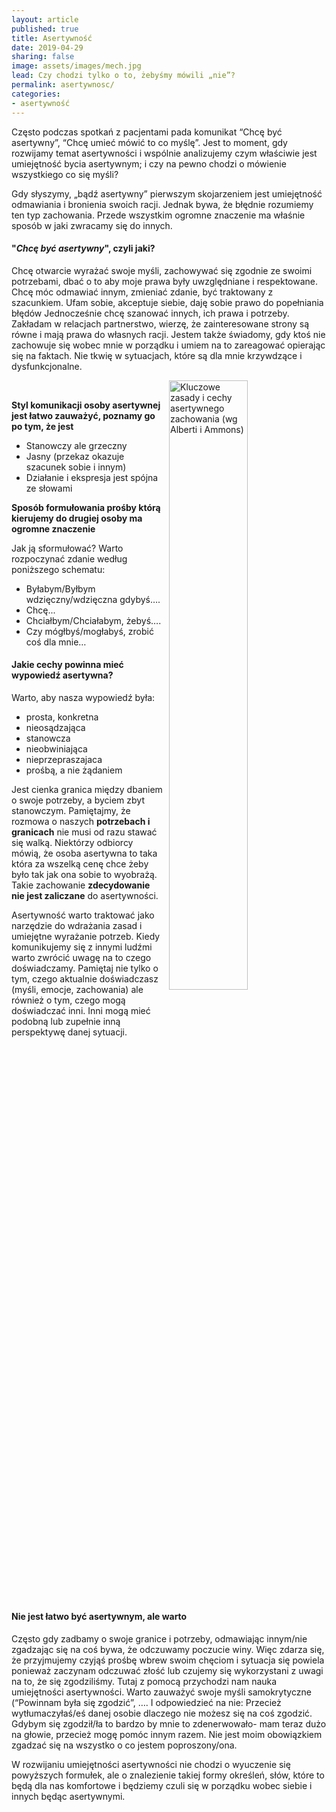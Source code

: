 ```yaml
---
layout: article
published: true
title: Asertywność
date: 2019-04-29
sharing: false
image: assets/images/mech.jpg
lead: Czy chodzi tylko o to, żebyśmy mówili „nie”?
permalink: asertywnosc/
categories:
- asertywność
---
```


Często podczas spotkań z pacjentami pada komunikat “Chcę być asertywny”, “Chcę umieć mówić to co myślę”. Jest to moment, gdy rozwijamy temat asertywności i wspólnie analizujemy czym właściwie jest umiejętność bycia asertywnym; i czy na pewno chodzi o mówienie wszystkiego co się myśli?

Gdy słyszymy, „bądź asertywny” pierwszym skojarzeniem jest umiejętność odmawiania i bronienia swoich racji. Jednak bywa, że błędnie rozumiemy ten typ zachowania. Przede wszystkim ogromne znaczenie ma właśnie sposób w jaki zwracamy się do innych.

#### "_Chcę być asertywny_", czyli jaki?

Chcę otwarcie wyrażać swoje myśli, zachowywać się zgodnie ze swoimi potrzebami, dbać o to aby moje prawa były uwzględniane i respektowane. Chcę móc odmawiać innym, zmieniać zdanie, być traktowany z szacunkiem. Ufam sobie, akceptuje siebie, daję sobie prawo do popełniania błędów Jednocześnie chcę  szanować innych, ich prawa i potrzeby. Zakładam w relacjach partnerstwo, wierzę, że zainteresowane strony są równe i mają prawa do własnych racji.  Jestem  także świadomy, gdy ktoś nie zachowuje się wobec mnie w porządku i umiem na to zareagować opierając się na faktach. Nie tkwię w sytuacjach, które są dla mnie krzywdzące i dysfunkcjonalne.
 
<img src="{{root_url}}/assets/images/zasady-asertywnosci.jpg" alt="Kluczowe zasady i cechy asertywnego zachowania (wg Alberti i Ammons)" style="float: right; width: 50%; margin-left: 10px" />
<br>

**Styl komunikacji osoby asertywnej jest łatwo zauważyć,  poznamy go po tym, że jest**

- Stanowczy ale grzeczny
- Jasny (przekaz okazuje szacunek sobie i innym)
- Działanie i ekspresja  jest spójna ze słowami
 
**Sposób formułowania prośby którą kierujemy do drugiej osoby ma ogromne znaczenie**

Jak ją sformułować? Warto rozpoczynać zdanie według poniższego schematu:
 
- Byłabym/Byłbym wdzięczny/wdzięczna gdybyś….
- Chcę...
- Chciałbym/Chciałabym, żebyś….
- Czy mógłbyś/mogłabyś, zrobić coś dla mnie…

#### Jakie cechy powinna mieć wypowiedź asertywna? 

Warto, aby nasza wypowiedź była: 
 
- prosta, konkretna
- nieosądzająca 
- stanowcza
- nieobwiniająca
- nieprzepraszajaca
- prośbą, a nie żądaniem
 
Jest cienka granica między dbaniem o swoje potrzeby, a byciem zbyt stanowczym. Pamiętajmy, że rozmowa o naszych **potrzebach i granicach** nie musi od razu stawać się walką.  Niektórzy odbiorcy mówią, że osoba asertywna to taka która za wszelką cenę chce żeby było tak jak ona sobie to wyobrażą. Takie zachowanie **zdecydowanie nie jest zaliczane** do asertywności.
 
Asertywność warto traktować jako narzędzie do wdrażania zasad i umiejętne wyrażanie potrzeb. Kiedy komunikujemy  się z innymi ludźmi warto zwrócić uwagę na to czego doświadczamy. Pamiętaj nie tylko o tym, czego aktualnie doświadczasz (myśli, emocje, zachowania) ale również o tym, czego mogą doświadczać inni.
Inni mogą mieć podobną lub zupełnie  inną perspektywę danej sytuacji.
 
<div style="clear: both"></div>
 
#### Nie jest łatwo być asertywnym, ale warto

Często gdy zadbamy o swoje granice i potrzeby, odmawiając innym/nie zgadzając się na coś  bywa, że odczuwamy poczucie winy. Więc zdarza się, że przyjmujemy czyjąś prośbę wbrew swoim chęciom i sytuacja się powiela ponieważ zaczynam odczuwać złość lub czujemy się wykorzystani z uwagi na to, że się zgodziliśmy.
Tutaj z pomocą przychodzi nam nauka umiejętności asertywności. 
Warto zauważyć swoje myśli samokrytyczne (“Powinnam była się zgodzić”, ….
I odpowiedzieć  na nie: 
Przecież wytłumaczyłaś/eś danej osobie dlaczego nie możesz się na coś zgodzić.
Gdybym się zgodził/ła to bardzo by mnie to zdenerwowało- mam teraz dużo na głowie, przecież mogę pomóc innym razem.
Nie jest moim obowiązkiem zgadzać się na wszystko o co jestem poproszony/ona.

W rozwijaniu umiejętności asertywności nie chodzi o wyuczenie się powyższych formułek, ale o znalezienie takiej formy określeń, słów, które to będą dla nas komfortowe i  będziemy czuli się w porządku wobec siebie i innych będąc asertywnymi.
